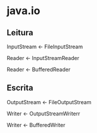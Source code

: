 # java.io

## Leitura

<p>InputStream <- FileInputStream</p>
<p></p>
<p>Reader <- InputStreamReader</p>
<p>Reader <- BufferedReader</p>

## Escrita

<p>OutputStream <- FileOutputStream</p>
<p></p>
<p>Writer <- OutputStreamWriterr</p>
<p>Writer <- BufferedWriter</p>

